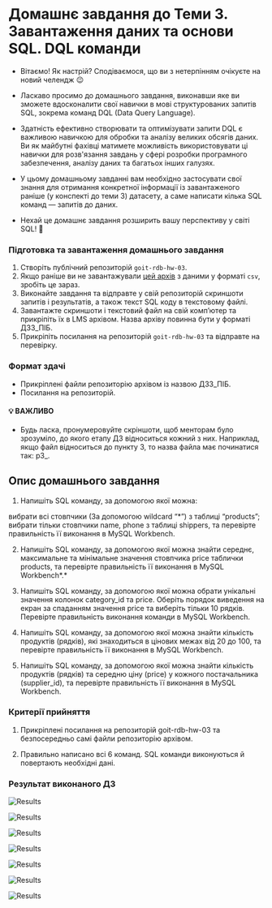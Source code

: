 # Домашнє завдання до Теми 3. Завантаження даних та основи SQL. DQL команди

- Вітаємо! Як настрiй? Сподiваємося, що ви з нетерпiнням очікуєте на новий
  челендж 😉

- Ласкаво просимо до домашнього завдання, виконавши яке ви зможете вдосконалити
  свої навички в мові структурованих запитів SQL, зокрема команд DQL (Data Query
  Language).

- Здатність ефективно створювати та оптимізувати запити DQL є важливою навичкою
  для обробки та аналізу великих обсягів даних. Ви як майбутні фахівці матимете
  можливість використовувати ці навички для розв'язання завдань у сфері розробки
  програмного забезпечення, аналізу даних та багатьох інших галузях.

- У цьому домашньому завданні вам необхідно застосувати свої знання для
  отримання конкретної інформації із завантаженого раніше (у конспекті до
  теми 3) датасету, а саме написати кілька SQL команд — запитів до даних.

- Нехай це домашнє завдання розширить вашу перспективу у світі SQL! 🧠

### Підготовка та завантаження домашнього завдання

1. Створіть публічний репозиторій `goit-rdb-hw-03`.
2. Якщо раніше ви не завантажували
   [цей архів](https://drive.google.com/file/d/1B45tkzH3lIrf2CmQIB2VB0AJRB9Ly7c2/view 'Натисни щоб скачати')
   з даними у форматі `csv`, зробіть це зараз.
3. Виконайте завдання та відправте у свій репозиторій скриншоти запитів і
   результатів, а також текст SQL коду в текстовому файлі.
4. Завантажте скриншоти і текстовий файл на свій комп’ютер та прикріпіть їх в
   LMS архівом. Назва архіву повинна бути у форматі ДЗ3_ПІБ.
5. Прикріпіть посилання на репозиторій `goit-rdb-hw-03` та відправте на
   перевірку.

### Формат здачі

- Прикріплені файли репозиторію архівом із назвою ДЗ3_ПІБ.
- Посилання на репозиторій.

#### 💡 ВАЖЛИВО

- Будь ласка, пронумеровуйте скріншоти, щоб менторам було зрозуміло, до якого
  етапу ДЗ відноситься кожний з них. Наприклад, якщо файл відноситься до пункту
  3, то назва файла має починатися так: p3\_.

## Опис домашнього завдання

1. Напишіть SQL команду, за допомогою якої можна:

вибрати всі стовпчики (За допомогою wildcard “\*”) з таблиці “products”; вибрати
тільки стовпчики name, phone з таблиці shippers, та перевірте правильність її
виконання в MySQL Workbench.

2. Напишіть SQL команду, за допомогою якої можна знайти середнє, максимальне та
   мінімальне значення стовпчика price таблички products, та перевірте
   правильність її виконання в MySQL Workbench*.*

3. Напишіть SQL команду, за допомогою якої можна обрати унікальні значення
   колонок category_id та price. Оберіть порядок виведення на екран за спаданням
   значення price та виберіть тільки 10 рядків. Перевірте правильність виконання
   команди в MySQL Workbench.

4. Напишіть SQL команду, за допомогою якої можна знайти кількість продуктів
   (рядків), які знаходиться в цінових межах від 20 до 100, та перевірте
   правильність її виконання в MySQL Workbench.

5. Напишіть SQL команду, за допомогою якої можна знайти кількість продуктів
   (рядків) та середню ціну (price) у кожного постачальника (supplier_id), та
   перевірте правильність її виконання в MySQL Workbench.

### Критерії прийняття

1. Прикріплені посилання на репозиторій goit-rdb-hw-03 та безпосередньо самі
   файли репозиторію архівом.

2. Правильно написано всі 6 команд. SQL команди виконуються й повертають
   необхідні дані.

### Результат виконаного ДЗ

![Results](./Task%201_1.png)

![Results](./Task%201_2.png)

![Results](./Task%202.png)

![Results](./Task%203.png)

![Results](./Task%204.png)

![Results](./Task%205.png)

![Results](./all-SQL-Queries.png)
